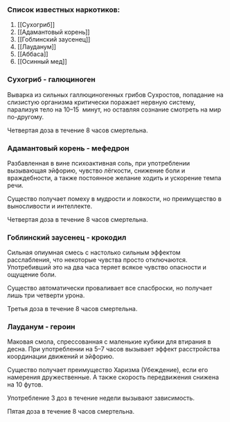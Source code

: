 ### Список известных наркотиков:
1. [[Сухогриб]] 
2. [[Адамантовый корень]]
3. [[Гоблинский заусенец]]
4. [[Лауданум]]
5. [[Аббаса]]
6. [[Осинный мед]]
### Сухогриб - галюциноген
Выварка из сильных галлюциногенных грибов Сухростов, попадание на слизистую организма критически поражает нервную систему, парализуя тело на 10–15  минут, но оставляя сознание смотреть на мир по-другому.

Четвертая доза в течение 8 часов смертельна.
### Адамантовый корень - мефедрон
Разбавленная в вине психоактивная соль, при употреблении вызывающая эйфорию, чувство лёгкости, снижение боли и враждебности, а также постоянное желание ходить и ускорение темпа речи.

Существо получает помеху в мудрости и ловкости, но преимущество в выносливости и интеллекте.

Четвертая доза в течение 8 часов смертельна.
### Гоблинский заусенец - крокодил 
Сильная опиумная смесь с настолько сильным эффектом расслабления, что некоторые чувства просто отключаются. Употребивший это на два часа теряет всякое чувство опасности и ощущение боли.

Существо автоматически проваливает все спасброски, но получает лишь три четверти урона.

Третья доза в течение 8 часов смертельна.
### Лауданум - героин
Маковая смола, спрессованная с маленькие кубики для втирания в десна. При употреблении на 5–7 часов вызывает эффект расстройства координации движений и эйфорию.

Существо получает преимущество Харизма (Убеждение), если его намерения дружественные. А также скорость передвижения снижена на 10 футов.

Употребление 3 доз в течение недели вызывают зависимость.

Пятая доза в течение 8 часов смертельна.